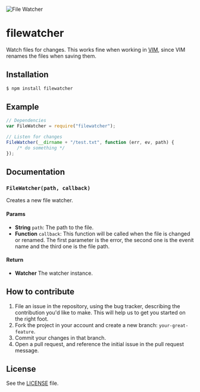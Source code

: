 ![File Watcher](http://i.imgur.com/dOCnOFb.png)

# filewatcher
Watch files for changes. This works fine when working in [VIM](http://www.vim.org/),
since VIM renames the files when saving them.

## Installation

```sh
$ npm install filewatcher
```

## Example

```js
// Dependencies
var FileWatcher = require("filewatcher");

// Listen for changes
FileWatcher(__dirname + "/test.txt", function (err, ev, path) {
    /* do something */
});                                                      
```

## Documentation
### `FileWatcher(path, callback)`
Creates a new file watcher.

#### Params
- **String** `path`: The path to the file.
- **Function** `callback`: This function will be called when the file is changed or renamed. The first parameter is the error, the second one is
the evenit name and the third one is the file path.

#### Return
- **Watcher** The watcher instance.

## How to contribute
1. File an issue in the repository, using the bug tracker, describing the
   contribution you'd like to make. This will help us to get you started on the
   right foot.
2. Fork the project in your account and create a new branch:
   `your-great-feature`.
3. Commit your changes in that branch.
4. Open a pull request, and reference the initial issue in the pull request
   message.

## License
See the [LICENSE](./LICENSE) file.
